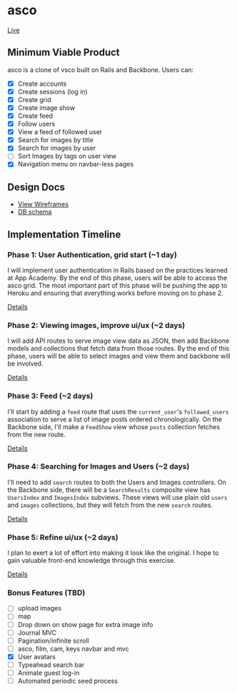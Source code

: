 # asco

[Live](http://asco.hamblin.cc)

## Minimum Viable Product
asco is a clone of vsco built on Rails and Backbone. Users can:

<!-- This is a Markdown checklist. Use it to keep track of your progress! -->

- [x] Create accounts
- [x] Create sessions (log in)
- [x] Create grid
- [x] Create image show
- [x] Create feed
- [x] Follow users
- [x] View a feed of followed user
- [x] Search for images by title
- [x] Search for images by user
- [ ] Sort Images by tags on user view
- [x] Navigation menu on navbar-less pages

## Design Docs
* [View Wireframes][views]
* [DB schema][schema]

[views]: ./docs/views.md
[schema]: ./docs/schema.md

## Implementation Timeline

### Phase 1: User Authentication, grid start (~1 day)
I will implement user authentication in Rails based on the practices learned at App Academy. By the end of this phase, users will be able to access the asco grid. The most important part of this phase will be pushing the app to Heroku and ensuring that everything works before moving on to phase 2.

[Details][phase-one]

### Phase 2: Viewing images, improve ui/ux (~2 days)
I will add API routes to serve image view data as JSON, then add Backbone models and collections that fetch data from those routes. By the end of this phase, users will be able to select images and view them and backbone will be involved.

[Details][phase-two]

### Phase 3: Feed (~2 days)
I'll start by adding a `feed` route that uses the `current_user`'s `followed_users` association to serve a list of image posts ordered chronologically. On the Backbone side, I'll make a `FeedShow` view whose `posts` collection fetches from the new route.

[Details][phase-three]

### Phase 4: Searching for Images and Users (~2 days)
I'll need to add `search` routes to both the Users and Images controllers. On the Backbone side, there will be a `SearchResults` composite view has `UsersIndex` and `ImagesIndex` subviews. These views will use plain old `users` and `images` collections, but they will fetch from the new `search` routes.

[Details][phase-four]

### Phase 5: Refine ui/ux (~2 days)
I plan to exert a lot of effort into making it look like the original. I hope to gain valuable front-end knowledge through this exercise.

[Details][phase-five]


### Bonus Features (TBD)
- [ ] upload images
- [ ] map
- [ ] Drop down on show page for extra image info
- [ ] Journal MVC
- [ ] Pagination/infinite scroll
- [ ] asco, film, cam, keys navbar and mvc
- [x] User avatars
- [ ] Typeahead search bar
- [ ] Animate guest log-in
- [ ] Automated periodic seed process

[phase-one]: ./docs/phases/phase1.md
[phase-two]: ./docs/phases/phase2.md
[phase-three]: ./docs/phases/phase3.md
[phase-four]: ./docs/phases/phase4.md
[phase-five]: ./docs/phases/phase5.md
